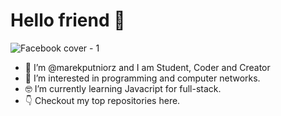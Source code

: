 # Hello friend :wave:


![Facebook cover - 1](https://user-images.githubusercontent.com/83577637/126065580-ec98af0f-d4fd-4777-931f-f5082a50f3a1.jpg)




- 👋 I’m @marekputniorz and I am Student, Coder and Creator
- :rocket: I’m interested in programming and computer networks.
- :nerd_face: I’m currently learning Javacript for full-stack.
- :point_down: Checkout my top repositories here.



